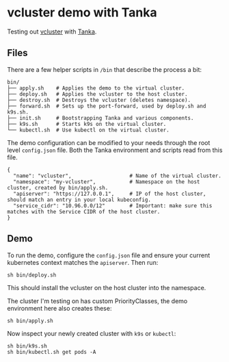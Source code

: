 # vcluster demo with Tanka

Testing out [vcluster](https://github.com/loft-sh/vcluster) with [Tanka](https://tanka.dev/).

## Files

There are a few helper scripts in `/bin` that describe the process a bit:

```
bin/
├── apply.sh    # Applies the demo to the virtual cluster.
├── deploy.sh   # Applies the vcluster to the host cluster.
├── destroy.sh  # Destroys the vcluster (deletes namespace).
├── forward.sh  # Sets up the port-forward, used by deploy.sh and k9s.sh.
├── init.sh     # Bootstrapping Tanka and various components.
├── k9s.sh      # Starts k9s on the virtual cluster.
└── kubectl.sh  # Use kubectl on the virtual cluster.
```

The demo configuration can be modified to your needs through the root level `config.json` file. Both the Tanka
environment and scripts read from this file.

```
{
  "name": "vcluster",                   # Name of the virtual cluster.
  "namespace": "my-vcluster",           # Namespace on the host cluster, created by bin/apply.sh.
  "apiserver": "https://127.0.0.1",     # IP of the host cluster, should match an entry in your local kubeconfig.
  "service_cidr": "10.96.0.0/12"        # Important: make sure this matches with the Service CIDR of the host cluster.
}
```

## Demo

To run the demo, configure the `config.json` file and ensure your current kubernetes context matches the `apiserver`.
Then run:

```console
sh bin/deploy.sh
```

This should install the vcluster on the host cluster into the namespace.

The cluster I'm testing on has custom PriorityClasses, the demo environment here also creates these:

```console
sh bin/apply.sh
```

Now inspect your newly created cluster with `k9s` or `kubectl`:

```console
sh bin/k9s.sh
sh bin/kubectl.sh get pods -A
```
